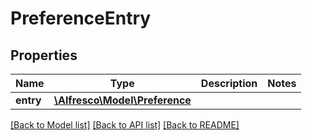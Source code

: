# PreferenceEntry

## Properties
Name | Type | Description | Notes
------------ | ------------- | ------------- | -------------
**entry** | [**\Alfresco\Model\Preference**](Preference.md) |  | 

[[Back to Model list]](../README.md#documentation-for-models) [[Back to API list]](../README.md#documentation-for-api-endpoints) [[Back to README]](../README.md)


